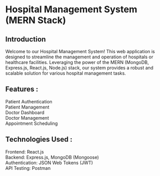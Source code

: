 # Hospital Management System (MERN Stack)

## Introduction

Welcome to our Hospital Management System! This web application is designed to streamline the management and operation of hospitals or healthcare facilities. Leveraging the power of the MERN (MongoDB, Express.js, React.js, Node.js) stack, our system provides a robust and scalable solution for various hospital management tasks.

## Features :
Patient Authentication<br/>
Patient Management<br/>
Doctor Dashboard <br/>
Doctor Management<br/>
Appointment Scheduling<br/>

## Technologies Used : 
Frontend: React.js <br/>
Backend: Express.js, MongoDB (Mongoose)<br/>
Authentication: JSON Web Tokens (JWT)<br/>
API Testing: Postman <br/>

